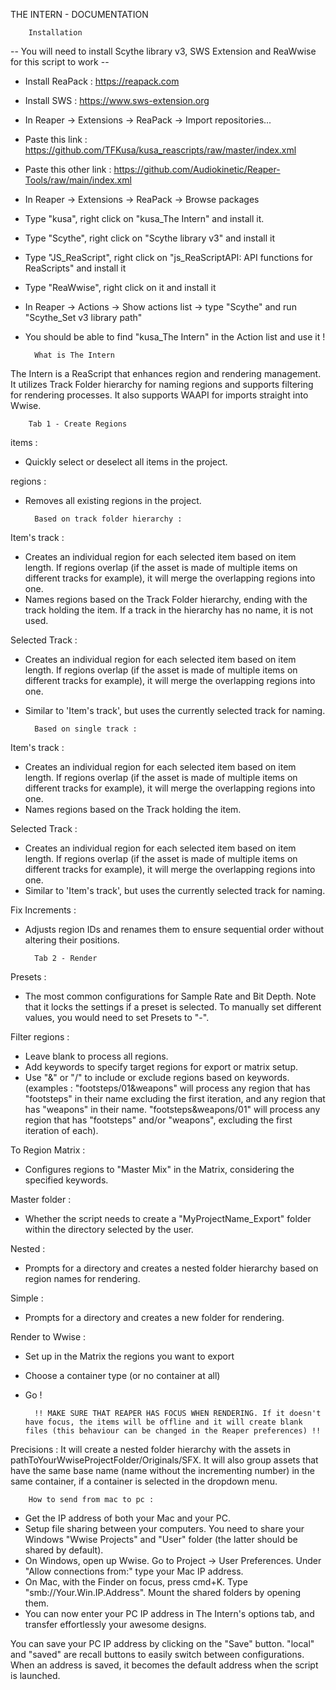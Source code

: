 THE INTERN - DOCUMENTATION


        Installation

-- You will need to install Scythe library v3, SWS Extension and ReaWwise for this script to work --

- Install ReaPack : https://reapack.com
- Install SWS : https://www.sws-extension.org
- In Reaper -> Extensions -> ReaPack -> Import repositories...
- Paste this link : https://github.com/TFKusa/kusa_reascripts/raw/master/index.xml
- Paste this other link : https://github.com/Audiokinetic/Reaper-Tools/raw/main/index.xml
- In Reaper -> Extensions -> ReaPack -> Browse packages
- Type "kusa", right click on "kusa_The Intern" and install it.
- Type "Scythe", right click on "Scythe library v3" and install it
- Type "JS_ReaScript", right click on "js_ReaScriptAPI: API functions for ReaScripts" and install it
- Type "ReaWwise", right click on it and install it
- In Reaper -> Actions -> Show actions list -> type "Scythe" and run "Scythe_Set v3 library path"
- You should be able to find "kusa_The Intern" in the Action list and use it !




        What is The Intern

The Intern is a ReaScript that enhances region and rendering management. It utilizes Track Folder hierarchy for naming regions and supports filtering for rendering processes. It also supports WAAPI for imports straight into Wwise.



        Tab 1 - Create Regions

items :
- Quickly select or deselect all items in the project.

regions :
- Removes all existing regions in the project.

        Based on track folder hierarchy :
Item's track :
- Creates an individual region for each selected item based on item length. If regions overlap (if the asset is made of multiple items on different tracks for example), it will merge the overlapping regions into one.
- Names regions based on the Track Folder hierarchy, ending with the track holding the item. If a track in the hierarchy has no name, it is not used.

Selected Track :
- Creates an individual region for each selected item based on item length. If regions overlap (if the asset is made of multiple items on different tracks for example), it will merge the overlapping regions into one.
- Similar to 'Item's track', but uses the currently selected track for naming.

        Based on single track :
Item's track :
- Creates an individual region for each selected item based on item length. If regions overlap (if the asset is made of multiple items on different tracks for example), it will merge the overlapping regions into one.
- Names regions based on the Track holding the item.

Selected Track :
- Creates an individual region for each selected item based on item length. If regions overlap (if the asset is made of multiple items on different tracks for example), it will merge the overlapping regions into one.
- Similar to 'Item's track', but uses the currently selected track for naming.

Fix Increments :
- Adjusts region IDs and renames them to ensure sequential order without altering their positions.



        Tab 2 - Render

Presets :
- The most common configurations for Sample Rate and Bit Depth. Note that it locks the settings if a preset is selected. To manually set different values, you would need to set Presets to "-".

Filter regions :
- Leave blank to process all regions.
- Add keywords to specify target regions for export or matrix setup.
- Use "&" or "/" to include or exclude regions based on keywords. (examples :
"footsteps/01&weapons" will process any region that has "footsteps" in their name excluding the first iteration, and any region that has "weapons" in their name.
"footsteps&weapons/01" will process any region that has "footsteps" and/or "weapons", excluding the first iteration of each).

To Region Matrix :
- Configures regions to "Master Mix" in the Matrix, considering the specified keywords.

Master folder :
- Whether the script needs to create a "MyProjectName_Export" folder within the directory selected by the user.

Nested :
- Prompts for a directory and creates a nested folder hierarchy based on region names for rendering.

Simple :
- Prompts for a directory and creates a new folder for rendering.

Render to Wwise :
- Set up in the Matrix the regions you want to export
- Choose a container type (or no container at all)
- Go !

        !! MAKE SURE THAT REAPER HAS FOCUS WHEN RENDERING. If it doesn't have focus, the items will be offline and it will create blank files (this behaviour can be changed in the Reaper preferences) !!

Precisions : It will create a nested folder hierarchy with the assets in pathToYourWwiseProjectFolder/Originals/SFX.
It will also group assets that have the same base name (name without the incrementing number) in the same container, if a container is selected in the dropdown menu.



        How to send from mac to pc :

- Get the IP address of both your Mac and your PC.
- Setup file sharing between your computers. You need to share your Windows "Wwise Projects" and "User" folder (the latter should be shared by default).
- On Windows, open up Wwise. Go to Project -> User Preferences. Under "Allow connections from:" type your Mac IP address.
- On Mac, with the Finder on focus, press cmd+K. Type "smb://Your.Win.IP.Address". Mount the shared folders by opening them.
- You can now enter your PC IP address in The Intern's options tab, and transfer effortlessly your awesome designs.

You can save your PC IP address by clicking on the "Save" button. "local" and "saved" are recall buttons to easily switch between configurations.
When an address is saved, it becomes the default address when the script is launched.

